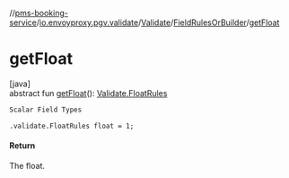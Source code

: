 //[pms-booking-service](../../../../index.md)/[io.envoyproxy.pgv.validate](../../index.md)/[Validate](../index.md)/[FieldRulesOrBuilder](index.md)/[getFloat](get-float.md)

# getFloat

[java]\
abstract fun [getFloat](get-float.md)(): [Validate.FloatRules](../-float-rules/index.md)

```kotlin
Scalar Field Types

```
`.validate.FloatRules float = 1;`

#### Return

The float.